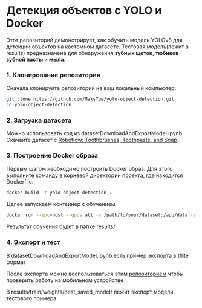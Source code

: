 # Детекция объектов с YOLO и Docker

Этот репозиторий демонстрирует, как обучить модель YOLOv8 для детекции объектов на кастомном датасете. Тестовая модель(лежит в results) предназначена для обнаружения **зубных щеток**, **тюбиков зубной пасты** и **мыла**.


### 1. Клонирование репозитория

Сначала клонируйте репозиторий на ваш локальный компьютер:

```bash
git clone https://github.com/MaksTue/yolo-object-detection.git
cd yolo-object-detection
```

### 2. Загрузка датасета

Можно использовать код из datasetDownloadAndExportModel.ipynb
Скачайте датасет с [Roboflow: Toothbrushes, Toothpaste, and Soap](https://universe.roboflow.com/lab31/toothbrushes-toothpaste-soap).



### 3. Построение Docker образа

Первым шагом необходимо построить Docker образ. Для этого выполните команду в корневой директории проекта, где находится Dockerfile:

```bash
docker build -t yolo-object-detection .
```

Далее запускаем контейнер с обучением
```bash
docker run --ipc=host --gpus all -v /path/to/your/dataset:/app/data -v /path/to/your/results:/app/results yolo-object-detection
```
Результат обучения будет в папке results/
### 4. Экспорт и тест
В datasetDownloadAndExportModel.ipynb есть пример экспорта в tflite формат

После экспорта можно воспользоваться этим [репозиторием](https://github.com/surendramaran/YOLO/tree/main/YOLOv8-Object-Detector-Android-Tflite) чтобы проверить работу на мобильном устройстве

В results/train/weights/best_saved_model/ лежит экспорт модели тестового примера